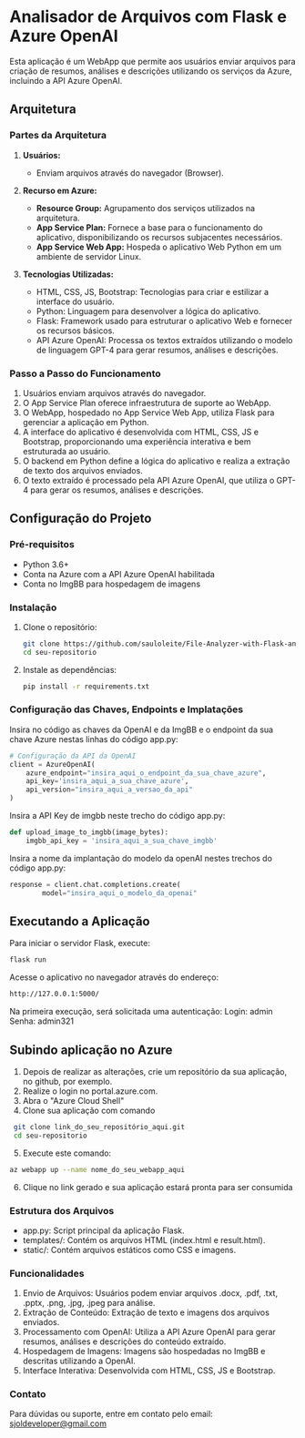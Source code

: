 # Analisador de Arquivos com Flask e Azure OpenAI

Esta aplicação é um WebApp que permite aos usuários enviar arquivos para criação de resumos, análises e descrições utilizando os serviços da Azure, incluindo a API Azure OpenAI.

## Arquitetura

### Partes da Arquitetura

1. **Usuários:**
   - Enviam arquivos através do navegador (Browser).

2. **Recurso em Azure:**
   - **Resource Group:** Agrupamento dos serviços utilizados na arquitetura.
   - **App Service Plan:** Fornece a base para o funcionamento do aplicativo, disponibilizando os recursos subjacentes necessários.
   - **App Service Web App:** Hospeda o aplicativo Web Python em um ambiente de servidor Linux.

3. **Tecnologias Utilizadas:**
   - HTML, CSS, JS, Bootstrap: Tecnologias para criar e estilizar a interface do usuário.
   - Python: Linguagem para desenvolver a lógica do aplicativo.
   - Flask: Framework usado para estruturar o aplicativo Web e fornecer os recursos básicos.
   - API Azure OpenAI: Processa os textos extraídos utilizando o modelo de linguagem GPT-4 para gerar resumos, análises e descrições.

### Passo a Passo do Funcionamento

1. Usuários enviam arquivos através do navegador.
2. O App Service Plan oferece infraestrutura de suporte ao WebApp.
3. O WebApp, hospedado no App Service Web App, utiliza Flask para gerenciar a aplicação em Python.
4. A interface do aplicativo é desenvolvida com HTML, CSS, JS e Bootstrap, proporcionando uma experiência interativa e bem estruturada ao usuário.
5. O backend em Python define a lógica do aplicativo e realiza a extração de texto dos arquivos enviados.
6. O texto extraído é processado pela API Azure OpenAI, que utiliza o GPT-4 para gerar os resumos, análises e descrições.

## Configuração do Projeto

### Pré-requisitos

- Python 3.6+
- Conta na Azure com a API Azure OpenAI habilitada
- Conta no ImgBB para hospedagem de imagens

### Instalação

1. Clone o repositório:
   ```bash
   git clone https://github.com/sauloleite/File-Analyzer-with-Flask-and-Azure-OpenAI.git
   cd seu-repositorio
2. Instale as dependências:
   ```bash
   pip install -r requirements.txt
### Configuração das Chaves, Endpoints e Implatações
Insira no código as chaves da OpenAI e da ImgBB e o endpoint da sua chave Azure nestas linhas do código app.py:
```python
# Configuração da API da OpenAI
client = AzureOpenAI(
    azure_endpoint="insira_aqui_o_endpoint_da_sua_chave_azure",
    api_key='insira_aqui_a_sua_chave_azure',
    api_version="insira_aqui_a_versao_da_api"
)
```
Insira a API Key de imgbb neste trecho do código app.py:
```python
def upload_image_to_imgbb(image_bytes):
    imgbb_api_key = 'insira_aqui_a_sua_chave_imgbb'
```

Insira a nome da implantação do modelo da openAI nestes trechos do código app.py:
```python
response = client.chat.completions.create(
        model="insira_aqui_o_modelo_da_openai"
```
## Executando a Aplicação

Para iniciar o servidor Flask, execute:

```bash
flask run
```

Acesse o aplicativo no navegador através do endereço:
```bash
http://127.0.0.1:5000/
```

Na primeira execução, será solicitada uma autenticação:
Login: admin
Senha: admin321

## Subindo aplicação no Azure
1. Depois de realizar as alterações, crie um repositório da sua aplicação, no github, por exemplo.
2. Realize o login no portal.azure.com.
3. Abra o "Azure Cloud Shell"
4. Clone sua aplicação com comando
  ```bash
   git clone link_do_seu_repositório_aqui.git
   cd seu-repositorio
  ```
5. Execute este comando:
  ```bash
az webapp up --name nome_do_seu_webapp_aqui
  ```
6. Clique no link gerado e sua aplicação estará pronta para ser consumida

   
### Estrutura dos Arquivos
- app.py: Script principal da aplicação Flask.
- templates/: Contém os arquivos HTML (index.html e result.html).
- static/: Contém arquivos estáticos como CSS e imagens.

### Funcionalidades

1. Envio de Arquivos: Usuários podem enviar arquivos .docx, .pdf, .txt, .pptx, .png, .jpg, .jpeg para análise.
2. Extração de Conteúdo: Extração de texto e imagens dos arquivos enviados.
3. Processamento com OpenAI: Utiliza a API Azure OpenAI para gerar resumos, análises e descrições do conteúdo extraído.
4. Hospedagem de Imagens: Imagens são hospedadas no ImgBB e descritas utilizando a OpenAI.
5. Interface Interativa: Desenvolvida com HTML, CSS, JS e Bootstrap.

### Contato
Para dúvidas ou suporte, entre em contato pelo email: sjoldeveloper@gmail.com

